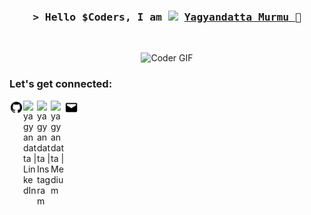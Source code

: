 <!-- Intro  -->
<h3 align="center">
        <samp>&gt; Hello $Coders, I am <img src="https://github.com/TheDudeThatCode/TheDudeThatCode/blob/master/Assets/Hi.gif" width="29px">
                <b><a target="_blank" href="https://www.linkedin.com/in/yagyandatta-murmu/">Yagyandatta Murmu </a>🧑</b>
        </samp>
</h3>
<br>

<!--Header-->

<p align="center">
  <img src="https://media.giphy.com/media/SWoSkN6DxTszqIKEqv/giphy.gif" alt="Coder GIF" width="500">
</p>

### Let's get connected:
<!--social media icon-->

[<img align="left" alt="yagyandatta | GitHub" width="22px" src="https://raw.githubusercontent.com/Automattic/social-logos/master/svg-min/github.svg" />][GitHub]
[<img align="left" alt="yagyandatta | LinkedIn" width="22px" src="https://cdn.jsdelivr.net/npm/simple-icons@v3/icons/linkedin.svg" />][linkedin]
[<img align="left" alt="yagyandatta | Instagram" width="22px" src="https://cdn.jsdelivr.net/npm/simple-icons@v3/icons/instagram.svg" />][instagram]
[<img align="left" alt="yagyandatta | Medium" width="22px" src="https://cdn.jsdelivr.net/npm/simple-icons@v3/icons/medium.svg" />][Medium]
[<img align="left" alt="yagyandatta | Gmail" width="22px" src="https://raw.githubusercontent.com/Automattic/social-logos/master/svg-min/mail.svg" />][Gmail]


<br />







[GitHub]: https://github.com/yagyandatta
[instagram]: https://instagram.com/unos_0923
[linkedin]: https://www.linkedin.com/in/yagyandatta-murmu/
[medium]: https://yagyandatta.medium.com/
[gmail]: mailto:yagyandattamurmu@gmail.com